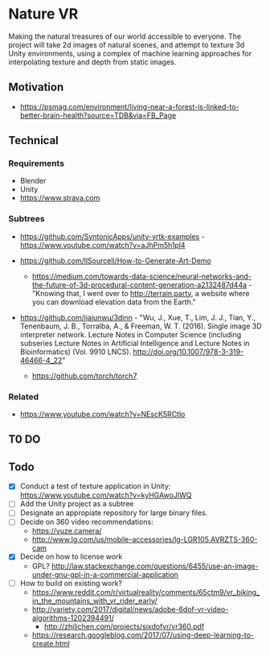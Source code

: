 # Nature VR  

Making the natural treasures of our world accessible to everyone. The project will take 2d images of natural scenes, and attempt to texture 3d Unity environments, using a complex of machine learning approaches for interpolating texture and depth from static images.

## Motivation  
  - https://psmag.com/environment/living-near-a-forest-is-linked-to-better-brain-health?source=TDB&via=FB_Page

## Technical  

 ### Requirements  
 
 - Blender
 - Unity
 - https://www.strava.com
 
 ### Subtrees
 
 - https://github.com/SyntonicApps/unity-vrtk-examples - https://www.youtube.com/watch?v=aJhPm5h1pl4

 - https://github.com/llSourcell/How-to-Generate-Art-Demo  
    - https://medium.com/towards-data-science/neural-networks-and-the-future-of-3d-procedural-content-generation-a2132487d44a - "Knowing that, I went over to http://terrain.party, a website where you can download elevation data from the Earth."
    
 - https://github.com/jiajunwu/3dinn  - "Wu, J., Xue, T., Lim, J. J., Tian, Y., Tenenbaum, J. B., Torralba, A., & Freeman, W. T. (2016). Single image 3D interpreter network. Lecture Notes in Computer Science (including subseries Lecture Notes in Artificial Intelligence and Lecture Notes in Bioinformatics) (Vol. 9910 LNCS). http://doi.org/10.1007/978-3-319-46466-4_22"
    - https://github.com/torch/torch7
 
### Related  

 - https://www.youtube.com/watch?v=NEscK5RCtlo

## T0 DO

## Todo

* [x] Conduct a test of texture application in Unity: https://www.youtube.com/watch?v=kyHGAwoJIWQ  
* [ ] Add the Unity project as a subtree  
* [ ] Designate an appropiate repository for large binary files.  
* [ ] Decide on 360 video recommendations:  
  - https://vuze.camera/  
  - http://www.lg.com/us/mobile-accessories/lg-LGR105.AVRZTS-360-cam  
* [x] Decide on how to license work  
  - GPL? http://law.stackexchange.com/questions/6455/use-an-image-under-gnu-gpl-in-a-commercial-application  
* [ ] How to build on existing work?  
  - https://www.reddit.com/r/virtualreality/comments/65ctm9/vr_biking_in_the_mountains_with_vr_rider_early/  
  - http://variety.com/2017/digital/news/adobe-6dof-vr-video-algorithms-1202394491/  
    - http://zhilichen.com/projects/sixdofvr/vr360.pdf  
  - https://research.googleblog.com/2017/07/using-deep-learning-to-create.html 
  
  
